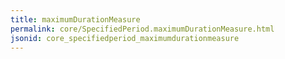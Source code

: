 ```yaml
---
title: maximumDurationMeasure
permalink: core/SpecifiedPeriod.maximumDurationMeasure.html
jsonid: core_specifiedperiod_maximumdurationmeasure
---
```

